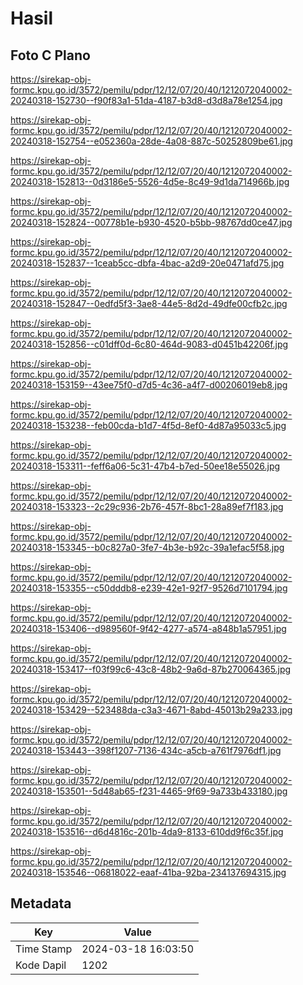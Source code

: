 # Hasil

## Foto C Plano

https://sirekap-obj-formc.kpu.go.id/3572/pemilu/pdpr/12/12/07/20/40/1212072040002-20240318-152730--f90f83a1-51da-4187-b3d8-d3d8a78e1254.jpg

https://sirekap-obj-formc.kpu.go.id/3572/pemilu/pdpr/12/12/07/20/40/1212072040002-20240318-152754--e052360a-28de-4a08-887c-50252809be61.jpg

https://sirekap-obj-formc.kpu.go.id/3572/pemilu/pdpr/12/12/07/20/40/1212072040002-20240318-152813--0d3186e5-5526-4d5e-8c49-9d1da714966b.jpg

https://sirekap-obj-formc.kpu.go.id/3572/pemilu/pdpr/12/12/07/20/40/1212072040002-20240318-152824--00778b1e-b930-4520-b5bb-98767dd0ce47.jpg

https://sirekap-obj-formc.kpu.go.id/3572/pemilu/pdpr/12/12/07/20/40/1212072040002-20240318-152837--1ceab5cc-dbfa-4bac-a2d9-20e0471afd75.jpg

https://sirekap-obj-formc.kpu.go.id/3572/pemilu/pdpr/12/12/07/20/40/1212072040002-20240318-152847--0edfd5f3-3ae8-44e5-8d2d-49dfe00cfb2c.jpg

https://sirekap-obj-formc.kpu.go.id/3572/pemilu/pdpr/12/12/07/20/40/1212072040002-20240318-152856--c01dff0d-6c80-464d-9083-d0451b42206f.jpg

https://sirekap-obj-formc.kpu.go.id/3572/pemilu/pdpr/12/12/07/20/40/1212072040002-20240318-153159--43ee75f0-d7d5-4c36-a4f7-d00206019eb8.jpg

https://sirekap-obj-formc.kpu.go.id/3572/pemilu/pdpr/12/12/07/20/40/1212072040002-20240318-153238--feb00cda-b1d7-4f5d-8ef0-4d87a95033c5.jpg

https://sirekap-obj-formc.kpu.go.id/3572/pemilu/pdpr/12/12/07/20/40/1212072040002-20240318-153311--feff6a06-5c31-47b4-b7ed-50ee18e55026.jpg

https://sirekap-obj-formc.kpu.go.id/3572/pemilu/pdpr/12/12/07/20/40/1212072040002-20240318-153323--2c29c936-2b76-457f-8bc1-28a89ef7f183.jpg

https://sirekap-obj-formc.kpu.go.id/3572/pemilu/pdpr/12/12/07/20/40/1212072040002-20240318-153345--b0c827a0-3fe7-4b3e-b92c-39a1efac5f58.jpg

https://sirekap-obj-formc.kpu.go.id/3572/pemilu/pdpr/12/12/07/20/40/1212072040002-20240318-153355--c50dddb8-e239-42e1-92f7-9526d7101794.jpg

https://sirekap-obj-formc.kpu.go.id/3572/pemilu/pdpr/12/12/07/20/40/1212072040002-20240318-153406--d989560f-9f42-4277-a574-a848b1a57951.jpg

https://sirekap-obj-formc.kpu.go.id/3572/pemilu/pdpr/12/12/07/20/40/1212072040002-20240318-153417--f03f99c6-43c8-48b2-9a6d-87b270064365.jpg

https://sirekap-obj-formc.kpu.go.id/3572/pemilu/pdpr/12/12/07/20/40/1212072040002-20240318-153429--523488da-c3a3-4671-8abd-45013b29a233.jpg

https://sirekap-obj-formc.kpu.go.id/3572/pemilu/pdpr/12/12/07/20/40/1212072040002-20240318-153443--398f1207-7136-434c-a5cb-a761f7976df1.jpg

https://sirekap-obj-formc.kpu.go.id/3572/pemilu/pdpr/12/12/07/20/40/1212072040002-20240318-153501--5d48ab65-f231-4465-9f69-9a733b433180.jpg

https://sirekap-obj-formc.kpu.go.id/3572/pemilu/pdpr/12/12/07/20/40/1212072040002-20240318-153516--d6d4816c-201b-4da9-8133-610dd9f6c35f.jpg

https://sirekap-obj-formc.kpu.go.id/3572/pemilu/pdpr/12/12/07/20/40/1212072040002-20240318-153546--06818022-eaaf-41ba-92ba-234137694315.jpg


## Metadata

| Key        | Value               |
| ---------- | ------------------- |
| Time Stamp | 2024-03-18 16:03:50 |
| Kode Dapil | 1202                |



